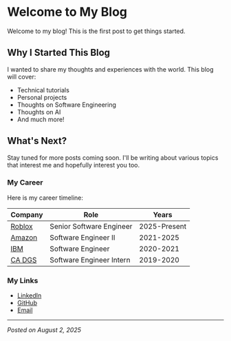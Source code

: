 # Welcome to My Blog

Welcome to my blog! This is the first post to get things started.

## Why I Started This Blog

I wanted to share my thoughts and experiences with the world. This blog will cover:

-   Technical tutorials
-   Personal projects
-   Thoughts on Software Engineering
-   Thoughts on AI
-   And much more!

## What's Next?

Stay tuned for more posts coming soon. I'll be writing about various topics that interest me and hopefully interest you too.

### My Career

Here is my career timeline:

| Company                           | Role                     | Years        |
| --------------------------------- | ------------------------ | ------------ |
| [Roblox](https://www.roblox.com/) | Senior Software Engineer | 2025-Present |
| [Amazon](https://www.amazon.com/) | Software Engineer II     | 2021-2025    |
| [IBM](https://www.ibm.com/)       | Software Engineer        | 2020-2021    |
| [CA DGS](https://www.ca.dgs.gov/) | Software Engineer Intern | 2019-2020    |

### My Links

-   [LinkedIn](https://www.linkedin.com/in/john-leonardo/)
-   [GitHub](https://github.com/jdleo)
-   [Email](mailto:j@jdleo.me)

---

_Posted on August 2, 2025_
